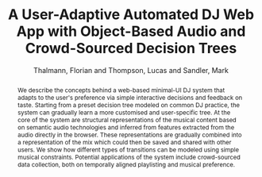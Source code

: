 --- 
title: "A User-Adaptive Automated DJ Web App with Object-Based Audio and Crowd-Sourced Decision Trees" 
abstract: "We describe the concepts behind a web-based minimal-UI DJ system that adapts to the user's preference via simple interactive decisions and feedback on taste. Starting from a preset decision tree modeled on common DJ practice, the system can gradually learn a more customised and user-specific tree. At the core of the system are structural representations of the musical content based on semantic audio technologies and inferred from features extracted from the audio directly in the browser. These representations are gradually combined into a representation of the mix which could then be saved and shared with other users. We show how different types of transitions can be modeled using simple musical constraints. Potential applications of the system include crowd-sourced data collection, both on temporally aligned playlisting and musical preference." 
address: "Berlin, Germany" 
author: "Thalmann, Florian and Thompson, Lucas and Sandler, Mark"
webAuthor: "Florian Thalmann, Lucas Thompson, Mark Sandler" 
booktitle: "Proceedings of the International Web Audio Conference" 
editor: "Monschke, Jan and Guttandin, Christoph and Schnell, Norbert and Jenkinson, Thomas and Schaedler, Jack" 
month: "September"
pages: "" 
publisher: "TU Berlin" 
series: "WAC '18"
track: "Paper"  
year: "2018" 
id: "2018_4" 
tags: year2018
media: none 
pdflink: /_data/papers/pdf/2018/2018_4.pdf
ISSN: 2663-5844
---